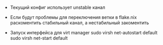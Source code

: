 - Текущий конфиг использует unstable канал
- Если будут проблемы для переключения ветки в flake.nix раскоментить стабильный канал, а нестабильный закоментить

- Запуск интерфейса для virt manager 
sudo virsh net-autostart default
sudo virsh net-start default
